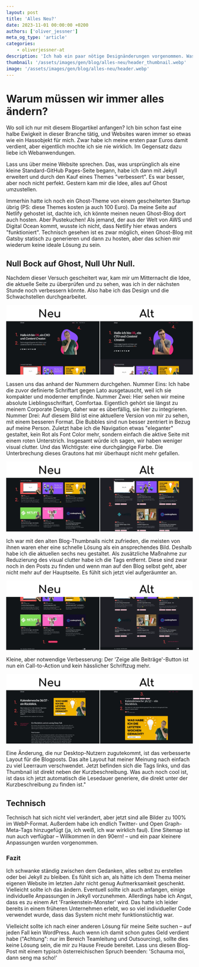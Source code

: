 ```yaml
---
layout: post
title: 'Alles Neu?'
date: 2023-11-01 00:00:00 +0200
authors: ['oliver_jessner']
meta_og_type: 'article'
categories:
    - oliverjessner-at
description: 'Ich hab ein paar nötige Designänderungen vorgenommen. Was sich geändert hat, erfährst du hier.'
thumbnail: '/assets/images/gen/blog/alles-neu/header_thumbnail.webp'
image: '/assets/images/gen/blog/alles-neu/header.webp'
---
```


# Warum müssen wir immer alles ändern?

Wo soll ich nur mit diesem Blogartikel anfangen? Ich bin schon fast eine halbe Ewigkeit in dieser Branche tätig, und Websites waren immer so etwas wie ein Hassobjekt für mich. Zwar habe ich meine ersten paar Euros damit verdient, aber eigentlich mochte ich sie nie wirklich. Im Gegensatz dazu liebe ich Webanwendungen.

Lass uns über meine Website sprechen. Das, was ursprünglich als eine kleine Standard-GitHub Pages-Seite begann, habe ich dann mit Jekyll erweitert und durch den Kauf eines Themes "verbessert". Es war besser, aber noch nicht perfekt. Gestern kam mir die Idee, alles auf Ghost umzustellen.

Immerhin hatte ich noch ein Ghost-Theme von einem gescheiterten Startup übrig (PS: diese Themes kosten ja auch 100 Euro). Da meine Seite auf Netlify gehostet ist, dachte ich, ich könnte meinen neuen Ghost-Blog dort auch hosten. Aber Pustekuchen! Als jemand, der aus der Welt von AWS und Digital Ocean kommt, wusste ich nicht, dass Netlify hier etwas anders "funktioniert". Technisch gesehen ist es zwar möglich, einen Ghost-Blog mit Gatsby statisch zu generieren und dann zu hosten, aber das schien mir wiederum keine ideale Lösung zu sein.

## Null Bock auf Ghost, Null Uhr Null.

Nachdem dieser Versuch gescheitert war, kam mir um Mitternacht die Idee, die aktuelle Seite zu überprüfen und zu sehen, was ich in der nächsten Stunde noch verbessern könnte. Also habe ich das Design und die Schwachstellen durchgearbeitet.

![Ein vergleich vom alten zum neuen design die hauptseite](/assets/images/gen/blog/alles-neu/1.webp)

Lassen uns das anhand der Nummern durchgehen. Nummer Eins: Ich habe die zuvor definierte Schriftart gegen Lato ausgetauscht, weil ich sie kompakter und moderner empfinde. Nummer Zwei: Hier sehen wir meine absolute Lieblingsschriftart, Comfortaa. Eigentlich gehört sie längst zu meinem Corporate Design, daher war es überfällig, sie hier zu integrieren. Nummer Drei: Auf diesem Bild ist eine aktuellere Version von mir zu sehen, mit einem besseren Format. Die Bubbles sind nun besser zentriert in Bezug auf meine Person. Zuletzt habe ich die Navigation etwas "eleganter" gestaltet, kein Rot als Font Color mehr, sondern einfach die aktive Seite mit einem roten Unterstrich.
Insgesamt würde ich sagen, wir haben weniger visual clutter. Und das Wichtigste: eine durchgängige Farbe. Die Unterbrechung dieses Grautons hat mir überhaupt nicht mehr gefallen.

![Ein vergleich vom alten zum neuen design der blog teil](/assets/images/gen/blog/alles-neu/2.webp)

Ich war mit den alten Blog-Thumbnails nicht zufrieden, die meisten von ihnen waren eher eine schnelle Lösung als ein ansprechendes Bild. Deshalb habe ich die aktuellen sechs neu gestaltet. Als zusätzliche Maßnahme zur Reduzierung des visual clutter habe ich die Tags entfernt. Diese sind zwar noch in den Posts zu finden und wenn man auf den Blog selbst geht, aber nicht mehr auf der Hauptseite. Es fühlt sich jetzt viel aufgeräumter an.

![Ein vergleich vom alten zum neuen design der button](/assets/images/gen/blog/alles-neu/3.webp)

Kleine, aber notwendige Verbesserung: Der 'Zeige alle Beiträge'-Button ist nun ein Call-to-Action und kein hässlicher Schriftzug mehr.

![Ein vergleich vom alten zum neuen design der Blogposts](/assets/images/gen/blog/alles-neu/4.webp)

Eine Änderung, die nur Desktop-Nutzern zugutekommt, ist das verbesserte Layout für die Blogposts. Das alte Layout hat meiner Meinung nach einfach zu viel Leerraum verschwendet. Jetzt befinden sich die Tags links, und das Thumbnail ist direkt neben der Kurzbeschreibung. Was auch noch cool ist, ist dass ich jetzt automatisch die Lesedauer generiere, die direkt unter der Kurzbeschreibung zu finden ist."

## Technisch

Technisch hat sich nicht viel verändert, aber jetzt sind alle Bilder zu 100% im WebP-Format. Außerdem habe ich endlich Twitter- und Open Graph-Meta-Tags hinzugefügt (ja, ich weiß, ich war wirklich faul). Eine Sitemap ist nun auch verfügbar – Willkommen in den 90ern! – und ein paar kleinere Anpassungen wurden vorgenommen.

### Fazit

Ich schwanke ständig zwischen dem Gedanken, alles selbst zu erstellen oder bei Jekyll zu bleiben. Es fühlt sich an, als hätte ich dem Thema meiner eigenen Website im letzten Jahr nicht genug Aufmerksamkeit geschenkt. Vielleicht sollte ich das ändern. Eventuell sollte ich auch anfangen, einige individuelle Anpassungen in Jekyll vorzunehmen. Allerdings habe ich Angst, dass es zu einem Art 'Frankenstein-Monster' wird. Das hatte ich leider bereits in einem früheren Unternehmen erlebt, wo so viel individueller Code verwendet wurde, dass das System nicht mehr funktionstüchtig war.

Vielleicht sollte ich nach einer anderen Lösung für meine Seite suchen – auf jeden Fall kein WordPress. Auch wenn ich damit schon gutes Geld verdient habe ("Achtung": nur im Bereich Teamleitung und Outsourcing), sollte dies keine Lösung sein, die mir zu Hause Freude bereitet. Lass uns diesen Blog-Post mit einem typisch österreichischen Spruch beenden: 'Schauma moi, dann seng ma scho!'
